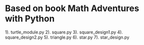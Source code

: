 # Based on book Math Adventures with Python

1). turtle_module.py
2). square.py
3). square_design1.py
4). square_design2.py
5). triangle.py
6). star.py
7). star_design.py